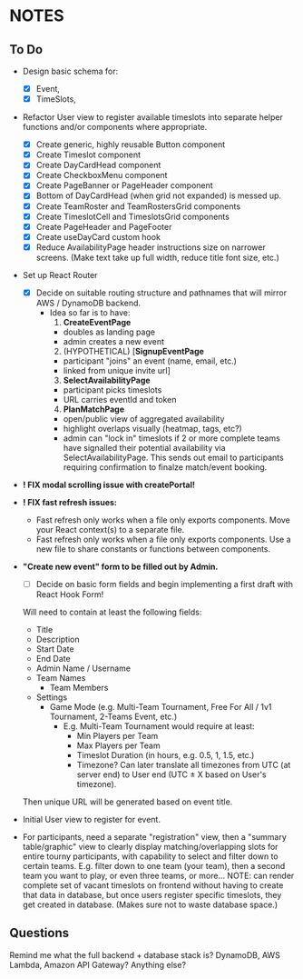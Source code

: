 # NOTES

## To Do

- Design basic schema for:
  - [x] Event,
  - [x] TimeSlots,

- Refactor User view to register available timeslots into separate helper functions and/or components where appropriate.
  - [x] Create generic, highly reusable Button component
  - [x] Create Timeslot component
  - [x] Create DayCardHead component
  - [x] Create CheckboxMenu component
  - [x] Create PageBanner or PageHeader component
  - [x] Bottom of DayCardHead (when grid not expanded) is messed up.
  - [x] Create TeamRoster and TeamRostersGrid components
  - [x] Create TimeslotCell and TimeslotsGrid components
  - [x] Create PageHeader and PageFooter
  - [x] Create useDayCard custom hook
  - [x] Reduce AvailabilityPage header instructions size on narrower screens. (Make text take up full width, reduce title font size, etc.)

- Set up React Router
  - [x] Decide on suitable routing structure and pathnames that will mirror AWS / DynamoDB backend.
    - Idea so far is to have:
      1. **CreateEventPage**
      - doubles as landing page
      - admin creates a new event
      2. (HYPOTHETICAL) [**SignupEventPage**
      - participant "joins" an event (name, email, etc.)
      - linked from unique invite url]
      3. **SelectAvailabilityPage**
      - participant picks timeslots
      - URL carries eventId and token
      4. **PlanMatchPage**
      - open/public view of aggregated availability
      - highlight overlaps visually (heatmap, tags, etc?)
      - admin can "lock in" timeslots if 2 or more complete teams have signalled their potential availability via SelectAvailabilityPage. This sends out email to participants requiring confirmation to finalze match/event booking.

- **! FIX modal scrolling issue with createPortal!**

- **! FIX fast refresh issues:**
  - Fast refresh only works when a file only exports components. Move your React context(s) to a separate file.
  - Fast refresh only works when a file only exports components. Use a new file to share constants or functions between components.

- **"Create new event" form to be filled out by Admin.**
  - [ ] Decide on basic form fields and begin implementing a first draft with React Hook Form!

  Will need to contain at least the following fields:
  - Title
  - Description
  - Start Date
  - End Date
  - Admin Name / Username
  - Team Names
    - Team Members
  - Settings
    - Game Mode (e.g. Multi-Team Tournament, Free For All / 1v1 Tournament, 2-Teams Event, etc.)
      - E.g. Multi-Team Tournament would require at least:
        - Min Players per Team
        - Max Players per Team
        - Timeslot Duration (in hours, e.g. 0.5, 1, 1.5, etc.)
        - Timezone? Can later translate all timezones from UTC (at server end) to User end (UTC ± X based on User's timezone).

  Then unique URL will be generated based on event title.

- Initial User view to register for event.

- For participants, need a separate "registration" view, then a "summary table/graphic" view to clearly display matching/overlapping slots for entire tourny participants, with capability to select and filter down to certain teams. E.g. filter down to one team (your team), then a second team you want to play, or even three teams, or more...
  NOTE: can render complete set of vacant timeslots on frontend without having to create that data in database, but once users register specific timeslots, they get created in database. (Makes sure not to waste database space.)

## Questions

Remind me what the full backend + database stack is? DynamoDB, AWS Lambda, Amazon API Gateway? Anything else?
